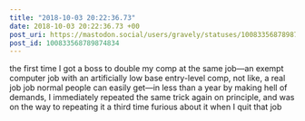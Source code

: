 ```yaml
---
title: "2018-10-03 20:22:36.73"
date: 2018-10-03 20:22:36.73 +00
post_uri: https://mastodon.social/users/gravely/statuses/100833568789874834
post_id: 100833568789874834
---
```

the first time I got a boss to double my comp at the same job—an exempt computer job with an artificially low base entry-level comp, not like, a real job job normal people can easily get—in less than a year by making hell of demands, I immediately repeated the same trick again on principle, and was on the way to repeating it a third time furious about it when I quit that job


